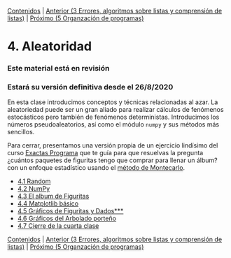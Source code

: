 [Contenidos](../Contenidos.md) \| [Anterior (3 Errores, algoritmos sobre listas y comprensión de listas)](../03_Mas_Python/00_Resumen.md) \| [Próximo (5 Organzación de programas)](../05_Organización_y_Complejidad/00_Resumen.md)

# 4. Aleatoridad
### **Este material está en revisión**
### Estará su versión definitiva desde el 26/8/2020

En esta clase introducimos conceptos y técnicas relacionadas al azar. La aleatoriedad puede ser un gran aliado para realizar cálculos de fenómenos estocásticos pero también de fenómenos deterministas.
Introducimos los números pseudoaleatorios, así como el módulo `numpy` y sus métodos más sencillos.

Para cerrar, presentamos una versión propia de un ejercicio lindísimo del curso [Exactas Programa]() que te guía para que resuelvas la pregunta ¿cuántos paquetes de figuritas tengo que comprar para llenar un álbum? con un enfoque estadístico usando el [método de Montecarlo](https://es.wikipedia.org/wiki/M%C3%A9todo_de_Montecarlo).



* [4.1 Random](01_Random.md)
* [4.2 NumPy](02_NumPy_Arrays.md)
* [4.3 El album de Figuritas](03_Figuritas.md)
* [4.4 Matplotlib básico](04_matplotlib_basico.md)
* [4.5 Gráficos de Figuritas y Dados***](05_gráficos_de_figuritas.md)
* [4.6 Gráficos del Arbolado porteño](06_gráficos_de_arboles.md)
* [4.7 Cierre de la cuarta clase](07_Cierre.md)


[Contenidos](../Contenidos.md) \| [Anterior (3 Errores, algoritmos sobre listas y comprensión de listas)](../03_Mas_Python/00_Resumen.md) \| [Próximo (5 Organzación de programas)](../05_Organización_y_Complejidad/00_Resumen.md)
